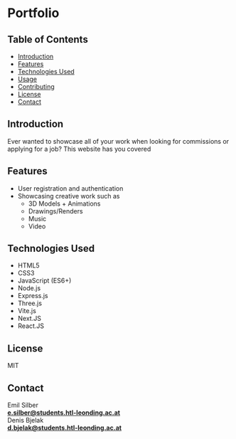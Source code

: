 # Portfolio

## Table of Contents
- [Introduction](#introduction)
- [Features](#features)
- [Technologies Used](#technologies-used)
- [Usage](#usage)
- [Contributing](#contributing)
- [License](#license)
- [Contact](#contact)

## Introduction
Ever wanted to showcase all of your work when looking for commissions or applying for a job? This website has you covered

## Features
- User registration and authentication
- Showcasing creative work such as
    - 3D Models + Animations
    - Drawings/Renders
    - Music
    - Video

## Technologies Used
- HTML5
- CSS3
- JavaScript (ES6+)
- Node.js
- Express.js
- Three.js
- Vite.js
- Next.JS
- React.JS

## License
MIT

## Contact
Emil Silber \
**e.silber@students.htl-leonding.ac.at** \
Denis Bjelak \
**d.bjelak@students.htl-leonding.ac.at**
